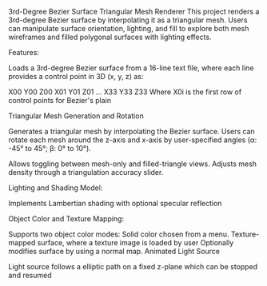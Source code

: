 3rd-Degree Bezier Surface Triangular Mesh Renderer
This project renders a 3rd-degree Bezier surface by interpolating it as a triangular mesh.
Users can manipulate surface orientation, lighting, and fill to explore both mesh wireframes and filled polygonal surfaces with lighting effects. 

Features:

Loads a 3rd-degree Bezier surface from a 16-line text file, where each line provides a control point in 3D (x, y, z) as:

X00 Y00 Z00
X01 Y01 Z01
...
X33 Y33 Z33
Where X0i is the first row of control points for Bezier's plain

Triangular Mesh Generation and Rotation

Generates a triangular mesh by interpolating the Bezier surface.
Users can rotate each mesh around the z-axis and x-axis by user-specified angles (α: -45° to 45°; β: 0° to 10°).

Allows toggling between mesh-only and filled-triangle views.
Adjusts mesh density through a triangulation accuracy slider.

Lighting and Shading Model:

Implements Lambertian shading with optional specular reflection

Object Color and Texture Mapping:

Supports two object color modes:
Solid color chosen from a menu.
Texture-mapped surface, where a texture image is loaded by user
Optionally modifies surface by using a normal map.
Animated Light Source

Light source follows a elliptic path on a fixed z-plane which can be stopped and resumed
